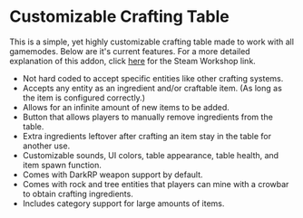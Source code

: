 # Customizable Crafting Table
This is a simple, yet highly customizable crafting table made to work with all gamemodes. Below are it's current features. For a more detailed explanation of this addon, click <a href="https://steamcommunity.com/sharedfiles/filedetails/?id=1793133869">here</a> for the Steam Workshop link.
<ul>
  <li>Not hard coded to accept specific entities like other crafting systems.</li>
  <li>Accepts any entity as an ingredient and/or craftable item. (As long as the item is configured correctly.)</li>
  <li>Allows for an infinite amount of new items to be added.</li>
  <li>Button that allows players to manually remove ingredients from the table.</li>
  <li>Extra ingredients leftover after crafting an item stay in the table for another use.</li>
  <li>Customizable sounds, UI colors, table appearance, table health, and item spawn function.</li>
  <li>Comes with DarkRP weapon support by default.</li>
  <li>Comes with rock and tree entities that players can mine with a crowbar to obtain crafting ingredients.</li>
  <li>Includes category support for large amounts of items.</li>
</ul>
